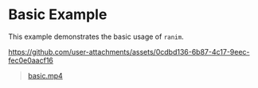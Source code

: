 # Basic Example

This example demonstrates the basic usage of `ranim`.

https://github.com/user-attachments/assets/0cdbd136-6b87-4c17-9eec-fec0e0aacf16

> [basic.mp4](../../assets/basic.mp4)
